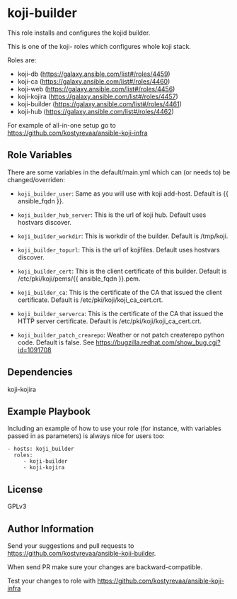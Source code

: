 koji-builder
=========

 This role installs and configures the kojid builder.

 This is one of the koji- roles which configures whole koji stack.

Roles are:

 * koji-db (https://galaxy.ansible.com/list#/roles/4459)
 * koji-ca (https://galaxy.ansible.com/list#/roles/4460)
 * koji-web (https://galaxy.ansible.com/list#/roles/4456)
 * koji-kojira (https://galaxy.ansible.com/list#/roles/4457)
 * koji-builder (https://galaxy.ansible.com/list#/roles/4461)
 * koji-hub (https://galaxy.ansible.com/list#/roles/4462)

For example of all-in-one setup go to https://github.com/kostyrevaa/ansible-koji-infra

Role Variables
--------------

There are some variables in the default/main.yml which can (or needs to) be changed/overriden:

* `koji_builder_user`: Same as you will use with koji add-host. Default is {{ ansible_fqdn }}.

* `koji_builder_hub_server`: This is the url of koji hub. Default uses hostvars discover.

* `koji_builder_workdir`: This is workdir of the builder. Default is /tmp/koji.

* `koji_builder_topurl`: This is the url of kojifiles. Default uses hostvars discover.

* `koji_builder_cert`: This is the client certificate of this builder. Default is /etc/pki/koji/pems/{{ ansible_fqdn }}.pem.

* `koji_builder_ca`: This is the certificate of the CA that issued the client certificate. Default is /etc/pki/koji/koji_ca_cert.crt.

* `koji_builder_serverca`: This is the certificate of the CA that issued the HTTP server certificate. Default is /etc/pki/koji/koji_ca_cert.crt.

* `koji_builder_patch_crearepo`: Weather or not patch createrepo python code. Default is false. See https://bugzilla.redhat.com/show_bug.cgi?id=1091708


Dependencies
------------

koji-kojira

Example Playbook
----------------

Including an example of how to use your role (for instance, with variables passed in as parameters) is always nice for users too:

    - hosts: koji_builder
      roles:
         - koji-builder
         - koji-kojira

License
-------

GPLv3

Author Information
------------------

 Send your suggestions and pull requests to https://github.com/kostyrevaa/ansible-koji-builder.

 When send PR make sure your changes are backward-compatible.

 Test your changes to role with https://github.com/kostyrevaa/ansible-koji-infra
